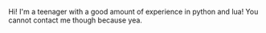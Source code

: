 Hi!
I'm a teenager with a good amount of experience in python and lua!
You cannot contact me though because yea.

<!---
SirReubs/SirReubs is a ✨ special ✨ repository because its `README.md` (this file) appears on your GitHub profile.
You can click the Preview link to take a look at your changes.
--->
